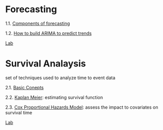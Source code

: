 Forecasting
===========
1.1. [Components of forecasting](./6.1.1.ForecastingConcepts.md)

1.2. [How to build ARIMA to predict trends](./6.1.2.ARIMAModel.md)

[Lab](./6.1.3.lab.md)

Survival Analaysis
===========
set of techniques used to analyze time to event data

2.1. [Basic Conepts](./6.2.1.SurvivalAnalysisConcepts.md)

2.2. [Kaplan Meier](./6.2.2.KaplanMeierModel.md): estimating survival function

2.3. [Cox Proportional Hazards Model](./6.2.3.CoxProportionalHazardsModel.md): assess the impact to covariates on survival time

[Lab](./6.2.4.lab.md)